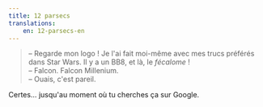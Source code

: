 ```yaml
---
title: 12 parsecs
translations:
    en: 12-parsecs-en
---
```


> – Regarde mon logo ! Je l'ai fait moi-même avec mes trucs préférés dans Star Wars. Il y a un BB8, et là, le *fécalome* !  
> – Falcon. Falcon Millenium.  
> – Ouais, c'est pareil.

Certes… jusqu'au moment où tu cherches ça sur Google.
